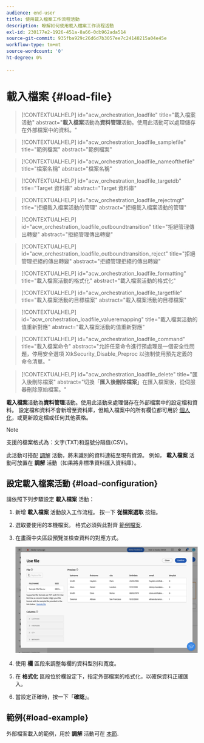 ```yaml
---
audience: end-user
title: 使用載入檔案工作流程活動
description: 瞭解如何使用載入檔案工作流程活動
exl-id: 230177e2-1926-451a-8a66-0db962ada514
source-git-commit: 935fba929c26d6d7b3057ee7c24148215a04e45e
workflow-type: tm+mt
source-wordcount: '0'
ht-degree: 0%

---
```


# 載入檔案 {#load-file}

>[!CONTEXTUALHELP]
>id="acw_orchestration_loadfile"
>title="載入檔案活動"
>abstract="**載入檔案**&#x200B;活動為&#x200B;**資料管理**&#x200B;活動。使用此活動可以處理儲存在外部檔案中的資料。"

>[!CONTEXTUALHELP]
>id="acw_orchestration_loadfile_samplefile"
>title="範例檔案"
>abstract="範例檔案"

>[!CONTEXTUALHELP]
>id="acw_orchestration_loadfile_nameofthefile"
>title="檔案名稱"
>abstract="檔案名稱"

>[!CONTEXTUALHELP]
>id="acw_orchestration_loadfile_targetdb"
>title="Target 資料庫"
>abstract="Target 資料庫"

>[!CONTEXTUALHELP]
>id="acw_orchestration_loadfile_rejectmgt"
>title="拒絕載入檔案活動的管理"
>abstract="拒絕載入檔案活動的管理"

>[!CONTEXTUALHELP]
>id="acw_orchestration_loadfile_outboundtransition"
>title="拒絕管理傳出轉變"
>abstract="拒絕管理傳出轉變"

>[!CONTEXTUALHELP]
>id="acw_orchestration_loadfile_outboundtransition_reject"
>title="拒絕管理拒絕的傳出轉變"
>abstract="拒絕管理拒絕的傳出轉變"

>[!CONTEXTUALHELP]
>id="acw_orchestration_loadfile_formatting"
>title="載入檔案活動的格式化"
>abstract="載入檔案活動的格式化"

>[!CONTEXTUALHELP]
>id="acw_orchestration_loadfile_targetfile"
>title="載入檔案活動的目標檔案"
>abstract="載入檔案活動的目標檔案"

>[!CONTEXTUALHELP]
>id="acw_orchestration_loadfile_valueremapping"
>title="載入檔案活動的值重新對應"
>abstract="載入檔案活動的值重新對應"

>[!CONTEXTUALHELP]
>id="acw_orchestration_loadfile_command"
>title="載入檔案命令"
>abstract="允許任意命令進行預處理是一個安全性問題，停用安全選項 XtkSecurity_Disable_Preproc 以強制使用預先定義的命令清單。"

>[!CONTEXTUALHELP]
>id="acw_orchestration_loadfile_delete"
>title="匯入後刪除檔案"
>abstract="切換「**匯入後刪除檔案**」在匯入檔案後，從伺服器刪除原始檔案。"

**載入檔案**&#x200B;活動為&#x200B;**資料管理**&#x200B;活動。使用此活動來處理儲存在外部檔案中的設定檔和資料。 設定檔和資料不會新增至資料庫，但輸入檔案中的所有欄位都可用於 [個人化](../../personalization/gs-personalization.md)，或更新設定檔或任何其他表格。

>[!NOTE]
>支援的檔案格式為：文字(TXT)和逗號分隔值(CSV)。

此活動可搭配 [調解](reconciliation.md) 活動，將未識別的資料連結至現有資源。 例如， **載入檔案** 活動可放置在 **調解** 活動（如果將非標準資料匯入資料庫）。

## 設定載入檔案活動 {#load-configuration}

請依照下列步驟設定 **載入檔案** 活動：

1. 新增 **載入檔案** 活動放入工作流程。 按一下 **從檔案選取** 按鈕。

1. 選取要使用的本機檔案。 格式必須與此對齊 [範例檔案](../../audience/file-audience.md#sample-file).

1. 在畫面中央區段預覽並檢查資料的對應方式。

   ![](../assets/load-file.png)

1. 使用 **欄** 區段來調整每欄的資料型別和寬度。

1. 在 **格式化** 區段位於欄設定下，指定外部檔案的格式化，以確保資料正確匯入。

1. 當設定正確時，按一下「**確認**」。

## 範例{#load-example}

外部檔案載入的範例，用於 **調解** 活動可在 [本節](reconciliation.md#reconciliation-example).
